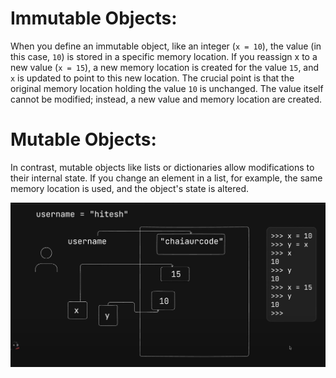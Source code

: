 # Immutable Objects:

When you define an immutable object, like an integer (`x = 10`), the value (in this case, `10`) is stored in a specific memory location.
If you reassign x to a new value (`x = 15`), a new memory location is created for the value `15`, and `x` is updated to point to this new location.
The crucial point is that the original memory location holding the value `10` is unchanged. The value itself cannot be modified; instead, a new value and memory location are created.

# Mutable Objects:

In contrast, mutable objects like lists or dictionaries allow modifications to their internal state. If you change an element in a list, for example, the same memory location is used, and the object's state is altered.

![image](./Screenshot%202024-01-31%20201656.jpg)